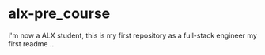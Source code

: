 # alx-pre_course
I'm now a ALX student, this is my first repository as a full-stack engineer
my first readme .. 
